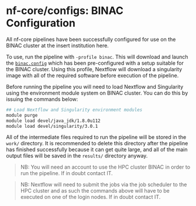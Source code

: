 # nf-core/configs: BINAC Configuration

All nf-core pipelines have been successfully configured for use on the BINAC cluster at the insert institution here.

To use, run the pipeline with `-profile binac`. This will download and launch the [`binac.config`](../conf/binac.config) which has been pre-configured with a setup suitable for the BINAC cluster. Using this profile, Nextflow will download a singularity image with all of the required software before execution of the pipeline.

Before running the pipeline you will need to load Nextflow and Singularity using the environment module system on BINAC cluster. You can do this by issuing the commands below:

```bash
## Load Nextflow and Singularity environment modules
module purge
module load devel/java_jdk/1.8.0u112
module load devel/singularity/3.0.1
```

All of the intermediate files required to run the pipeline will be stored in the `work/` directory. It is recommended to delete this directory after the pipeline has finished successfully because it can get quite large, and all of the main output files will be saved in the `results/` directory anyway.

>NB: You will need an account to use the HPC cluster BINAC in order to run the pipeline. If in doubt contact IT.

>NB: Nextflow will need to submit the jobs via the job scheduler to the HPC cluster and as such the commands above will have to be executed on one of the login nodes. If in doubt contact IT.
